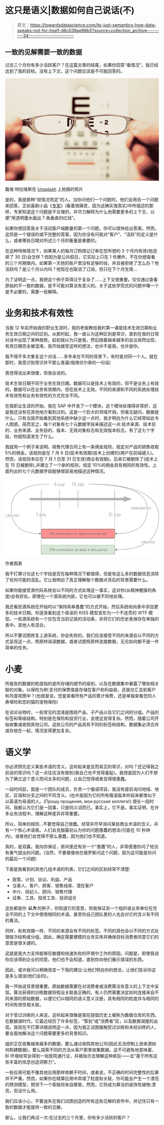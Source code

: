 # 这只是语义|数据如何自己说话(不)

> 原文：<https://towardsdatascience.com/its-just-semantics-how-data-speaks-not-for-itself-d8c036ae96b5?source=collection_archive---------34----------------------->

## 一致的见解需要一致的数据

过去三个月你有多少活跃客户？在这篇文章的结尾，如果你回答“看情况”，我已经达到了我的目标。没有上下文，这个问题应该是不可能回答的。

![](img/07e177741b858c5356e0504d184c9f8a.png)

戴维·特拉维斯在 [Unsplash](https://unsplash.com?utm_source=medium&utm_medium=referral) 上拍摄的照片

是的，我是那种“视情况而定”的人。当你问他们一个问题时，他们会用另一个问题来回答。正如喜剧小品《[专家](https://www.youtube.com/watch?v=BKorP55Aqvg)》(看着很痛苦，因为这确实很真实)中所描述的那样，专家知道这个问题是不合理的，并尽力解释为什么他需要更多的上下文，以便“用透明墨水画出 7 条垂直的红线”。

如果你想回答我关于活动客户端数量的第一个问题，你可以很快给出答案。然而，这将是一个错误的或不完整的答案，因为你没有问我对“客户”、“活跃”的定义是什么，或者哪些日期对所述三个月的衡量是重要的。

在这种特殊情况下，如果某人的每月订购借记订单在您所想的 3 个月内有效(他选择了 30 日)会怎样？但因为是公共假日，它实际上只在 1 号爆炸，不在你想查看的三个月期限内。如果第一天他的账户里没有足够的钱，并且被拒绝了怎么办？他活跃吗？是三个月以内吗？他现在也取消了订阅，但只在下个月生效…

为了证明这一点，我把这个例子弄得过于复杂了……上下文很重要。仅仅通过查看原始的不一致的数据，是不可能对算法有意义的。关于这些学究式的问题中哪一个是不必要的，需要一些解释。

# 业务和技术有效性

当我 12 年前开始我的职业生涯时，我的老板教给我的第一课是技术生效日期和业务生效日期之间的区别。从那时起，我一直认为这种区别是常识，直到在我的日常对话中出现了某种趋势。起初我以为只是我，然后随着越来越多的会议突然出现，有效日期完全被混淆，我开始接受这样的想法，也许不是我，也许是你。

我不得不多次重复这个对话……多年来在不同的背景下，有时是对同一个人。就在那时，我意识到常识并不那么普遍(借用伏尔泰的一句话)

我觉得说出来很傻，但我会说的。

技术生效日期不同于业务生效日期。数据可以是技术上有效的，但不是业务上有效的。数据可以在业务有效期内，但在技术上无效。不同的来源和不同的系统处理技术有效性和业务有效性的方式完全不同。

在我职业生涯的开始，我在 SAP 中开发了一个模块，这个模块处理得非常好，这是我还没有在其他地方看到过的。这是一个巨大的领域开销，但毫无疑问，数据是什么。只有当我开始看到其他系统中缺少这一点时，我才明白为什么它经常如此令人困惑。简而言之，每个对象有七个元数据字段来描述这一点:技术来源、技术目的、业务来源、业务目的、版本、无效对象标志和无效版本标志。有了这七个字段，你就知道发生了什么。

我就用一个例子来说明。销售代理合同上有一条佣金规则，规定对产品的销售收取 5%的佣金。该规则是在 7 月 6 日(技术有效期)技术上创建的(用户在前端键入)。然而，该规则本应在 7 月 1 日至 31 日生效(商业有效期)。后来它被删除了(技术上在 15 日被删除),并建立了一个新的规则，规定 10%的佣金具有相同的有效性。上面列出的七个元数据字段能够很容易地描述这种情况。

![](img/af9fb885377ee83a90a2863eb8b61cfd.png)

作者图表

我不打算讨论这七个字段是否在每种情况下都值得，但是有这么多的数据信息消除了任何可能的混乱。它让我明白了真正理解每个数据点背后的背景需要什么。

如果你能接受源代码系统会以不同的方式处理这一事实，这对你(从精神健康的角度)会有好处。即使在一个源系统内部，它也可以被不同地处理。

我还看到源系统在开始时以“保持简单愚蠢”的方式开始，然后系统地向表中添加更多的技术日期。你逐渐看到这个易读的 KISS 模型变形为一个不连贯的 WTF 模型。一些源系统有一个仅包含当前记录的活动表，并将它们的历史表保存在单独的表中。其他人有混合。

所以不要试图修复上游系统，你会失败的。我们应该接受不同的来源会以不同的方式呈现这一点，照原样阅读数据，或者试图照原样连接数据，无论如何都不是一件简单的任务。

# 小麦

所报告的数据的粒度指的是所存储的细节的级别，以及在数据集中暴露了哪些相关联的对象。以保险为例:支付的保费值是存储在客户和利益层，还是仅汇总到客户和月度视图中？(也就是说，您是查看所有产品的累计保费，还是单独查看您的人寿保险和您的猫的宠物保险)

在谈论谷物时，一些常见的混淆是围绕产品、子产品以及它们之间的分组。产品的标签和等级结构，特别是在保险和投资行业，会使这变得复杂。然而，随着公司开始收集或收购其他公司，这些公司的产品具有不同的标签和结构，数据集必须合并或存放在一起，情况变得更加复杂。

# 语义学

你必须预先定义某些术语的含义。这听起来是显而易见的常识，对吗？还记得我之前说的常识吗？这一点往往没有做到(我自己也不觉得羞耻)。我想是因为人们不想为了确立这个意义而问太多的问题，让自己觉得或者显得很愚蠢。

一段时间前，我是一个团队的成员，负责一个俄语项目，我没有提前询问地域、地区、区域和分支之间的不同含义。(也许是因为它的所有俄语版本听起来都类似于以英语为母语的人。(Прошу прощения, мои русские коллеги!).很长一段时间，我都认为它们是一回事，只是同义词而已。事实上，它不是。事实证明，在许多业务流程中，理解这种差异非常重要。

所以，简单的规则…不要觉得自己很蠢。经常并尽早询问某些商业术语的含义，并有一个核心术语表。人们会克服最初认为你的问题愚蠢的想法(可能在 10 秒钟内)，或者他们会觉得不那么愚蠢，因为他们也不知道。

真的，是双赢。我向你保证，房间里还有另一个“愚蠢”的人，非常感激你问了他没有勇气提出的问题。(当然，不要傻傻地在俄罗斯问这个问题，因为这可能是你问的最后一个问题)

下面是我看到的其他几组术语的列表，它们之间的区别经常不清楚:

*   政策、计划、协议、利益、产品
*   当事人、客户、顾客、销售线索、潜在客户
*   中介、经纪人、顾问、销售代理
*   证券、工具、投资工具、投资组合

这些都是你 ***认为*** 的例子，你知道它的意思，但我保证另一个组织或业务单位在完全不同的上下文中使用相同的术语。甚至你自己团队里的人也会对它的含义有不同的看法。

同样，和有效期一样，不同的来源会有不同的标签。不同的源也会以不同的方式处理层次结构或分组。因此，确定需要建模的业务实体并确保目标消费者同意它们的意思是很关键的。

这就是我大力支持能够在敏捷和快速失败的环境中工作的原因。问题是，即使我说你应该得到企业的同意，他们也不会知道，直到你向他们展示错误的东西。

因此，或许我可以稍微改变一下我的建议:让他们明白你的想法，让他们告诉你这是多么错误(他们会的)。

我一开始说背景很重要。原始数据需要在对消费者或消费算法有意义的上下文中呈现。算法获得的训练数据将假设关联是正确的。有人仍然需要决定如何连接来自不同来源的原始数据，以便它们以相同的语义意义注册，具有相同的粒度并与相同的时间有效性相关联。

对于受过训练的人来说，这听起来很像是我在提倡历史上被称为数据仓库的东西。在数据湖时代，它最近经历了许多标签，“策划”或“消费者”区，以及数据湖屋的出现。我现在不打算详细说明这一点，因为我正试图接触受过训练和未经训练的人，要全面地解决这个问题需要更多的背景知识。

组织正在收集越来越多的数据，要么通过收购其他公司(因此无法控制上游来源如何构建数据)，要么探索不同的方法从客户那里收集数据。这不可避免地意味着，BI 环境经常会得到一张医院通行证，并被指示去理解这种疯狂——去“基于所有这些丰富的信息创造洞察力”。

一些应用可能不像其他应用那样依赖于时间，或者说，不正确的时间完整性的后果并不严重。然而，如果你在精算应用中弄错了粒度和关联，你可能会产生一个漂亮的预测模型，预测下一个索赔将来自哪里。然而，它将成为算法的装饰性植物:漂亮，但没什么用。

我们应该小心，不要迷失在我们试图创造的所有这些见解的宣传中，并记住只有一致的数据才能提供一致的见解。

那么，让我们再试一次:在过去的三个月里，你有多少活跃的客户？